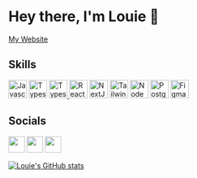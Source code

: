 # Hey there, I'm Louie 👋

[My Website](https://eliaslouie.netlify.app/)

## Skills

<p align="left">
                                <a href="https://developer.mozilla.org/en-US/docs/Web/JavaScript" target="_blank" rel="noreferrer"><img src="https://raw.githubusercontent.com/danielcranney/readme-generator/main/public/icons/skills/javascript-colored.svg" width="36" height="36" alt="Javascript" /></a>
                                <a href="https://www.typescriptlang.org/" target="_blank" rel="noreferrer"><img src="https://raw.githubusercontent.com/danielcranney/readme-generator/main/public/icons/skills/typescript-colored.svg" width="36" height="36" alt="Typescript" /></a>
                                                                <a href="https://go.dev/" target="_blank" rel="noreferrer"><img src="https://raw.githubusercontent.com/danielcranney/profileme-dev/main/public/icons/skills/go-dark.svg" width="36" height="36" alt="Typescript" />
                                                                </a>
                                <a href="https://reactjs.org/" target="_blank" rel="noreferrer"><img src="https://raw.githubusercontent.com/danielcranney/readme-generator/main/public/icons/skills/react-colored.svg" width="36" height="36" alt="React" /></a>
                                <a href="https://nextjs.org/docs" target="_blank" rel="noreferrer"><img src="https://github.com/danielcranney/profileme-dev/raw/main/public/icons/skills/nextjs-colored-dark.svg" width="36" height="36" alt="NextJs" /></a>
                                <a href="https://tailwindcss.com/" target="_blank" rel="noreferrer"><img src="https://raw.githubusercontent.com/danielcranney/readme-generator/main/public/icons/skills/tailwindcss-colored.svg" width="36" height="36" alt="TailwindCSS" /></a>
                                <a href="https://nodejs.org/en/" target="_blank" rel="noreferrer"><img src="https://raw.githubusercontent.com/danielcranney/readme-generator/main/public/icons/skills/nodejs-colored.svg" width="36" height="36" alt="NodeJS" /></a>
                                <a href="https://www.postgresql.org/" target="_blank" rel="noreferrer"><img src="https://raw.githubusercontent.com/danielcranney/readme-generator/main/public/icons/skills/postgresql-colored.svg" width="36" height="36" alt="PostgreSQL" /></a>
                                <a href="https://www.figma.com/" target="_blank" rel="noreferrer"><img src="https://raw.githubusercontent.com/danielcranney/readme-generator/main/public/icons/skills/figma-colored.svg" width="36" height="36" alt="Figma" /></a>


</p>

## Socials

<p align="left">
  <a href="https://www.linkedin.com/in/elias-dandouch-82ba78237/" target="_blank" rel="noreferrer"><img src="https://raw.githubusercontent.com/danielcranney/profileme-dev/main/public/icons/socials/linkedin.svg" width="32" height="32" /></a>
  <a href="https://www.twitch.tv/Louiee_tv" target="_blank" rel="noreferrer"><img src="https://raw.githubusercontent.com/danielcranney/readme-generator/main/public/icons/socials/twitch.svg" width="32" height="32" /></a>
  <a href="https://www.github.com/Louuie" target="_blank" rel="noreferrer"><img src="https://github.com/danielcranney/profileme-dev/raw/main/public/icons/socials/github-dark.svg" width="32" height="32" /></a>

</p>


<a href="http://www.github.com/tnarla"><img src="https://github-readme-stats.vercel.app/api?username=Louuie&show_icons=true&hide=&count_private=true&title_color=0891b2&text_color=ffffff&icon_color=0891b2&bg_color=1c1917&hide_border=true&show_icons=true" alt="Louie's GitHub stats" /></a>
